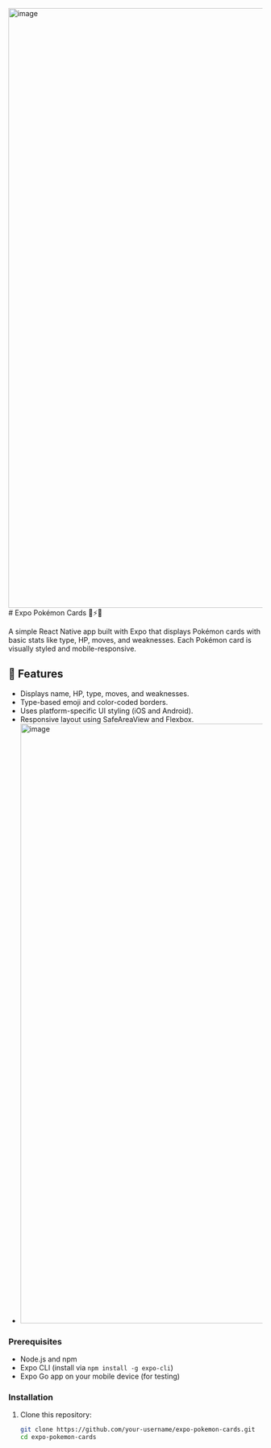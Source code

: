<img width="694" height="1187" alt="image" src="https://github.com/user-attachments/assets/cd1c68ce-2f46-4257-9d9f-f9a1c337c613" /># Expo Pokémon Cards 🧩⚡🔥

A simple React Native app built with Expo that displays Pokémon cards with basic stats like type, HP, moves, and weaknesses. Each Pokémon card is visually styled and mobile-responsive.

## 📱 Features

- Displays name, HP, type, moves, and weaknesses.
- Type-based emoji and color-coded borders.
- Uses platform-specific UI styling (iOS and Android).
- Responsive layout using SafeAreaView and Flexbox.
- <img width="694" height="1187" alt="image" src="https://github.com/user-attachments/assets/d1643c19-c520-4343-8c47-5d8e0fe9f0da" />

### Prerequisites

- Node.js and npm
- Expo CLI (install via `npm install -g expo-cli`)
- Expo Go app on your mobile device (for testing)

### Installation

1. Clone this repository:
   ```bash
   git clone https://github.com/your-username/expo-pokemon-cards.git
   cd expo-pokemon-cards
